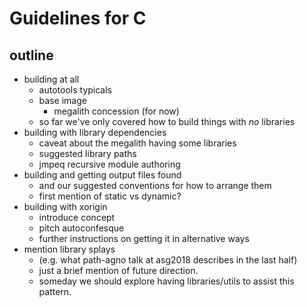 Guidelines for C
================

outline
-------

- building at all
	- autotools typicals
	- base image
		- megalith concession (for now)
	- so far we've only covered how to build things with *no* libraries
- building with library dependencies
	- caveat about the megalith having some libraries
	- suggested library paths
	- jmpeq recursive module authoring
- building and getting output files found
	- and our suggested conventions for how to arrange them
	- first mention of static vs dynamic?
- building with xorigin
	- introduce concept
	- pitch autoconfesque
	- further instructions on getting it in alternative ways
- mention library splays
	- (e.g. what path-agno talk at asg2018 describes in the last half)
	- just a brief mention of future direction.
	- someday we should explore having libraries/utils to assist this pattern.
